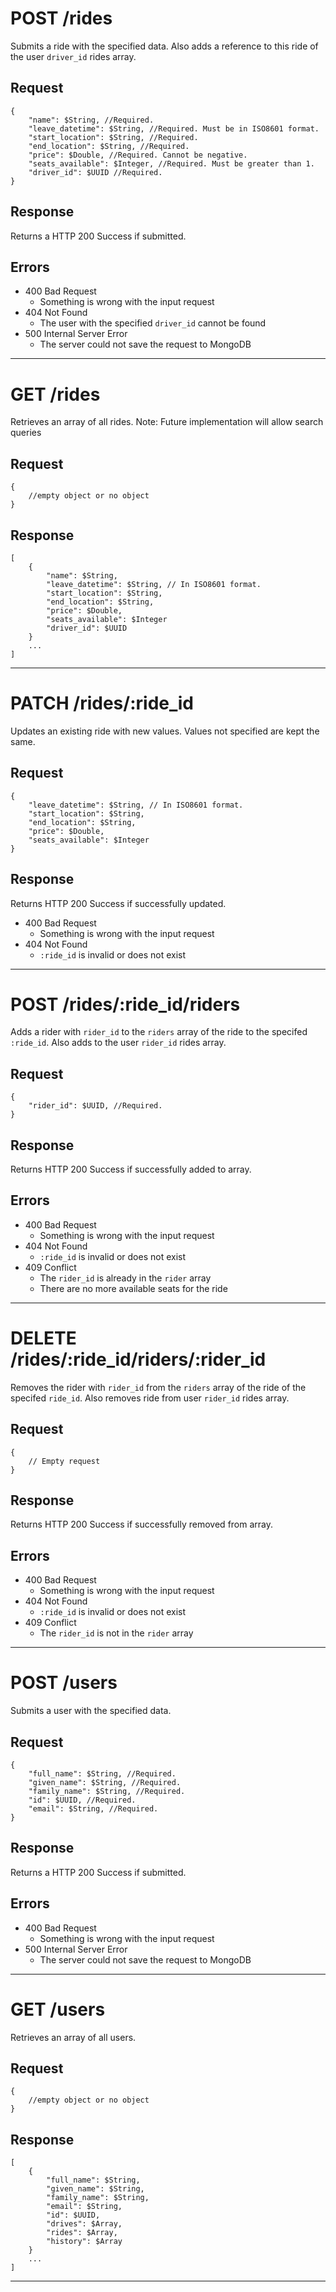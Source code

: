 
# POST /rides

Submits a ride with the specified data. Also adds a reference to this ride of the user `driver_id` rides array.

## Request

```
{
    "name": $String, //Required. 
    "leave_datetime": $String, //Required. Must be in ISO8601 format.
    "start_location": $String, //Required.
    "end_location": $String, //Required.
    "price": $Double, //Required. Cannot be negative.
    "seats_available": $Integer, //Required. Must be greater than 1.
    "driver_id": $UUID //Required. 
}
```

## Response

Returns a HTTP 200 Success if submitted.

## Errors

* 400 Bad Request
    * Something is wrong with the input request
* 404 Not Found
    * The user with the specified `driver_id` cannot be found
* 500 Internal Server Error
    * The server could not save the request to MongoDB

--------
# GET /rides

Retrieves an array of all rides. Note: Future implementation will allow search queries

## Request
```
{
    //empty object or no object
}
```

## Response
```
[
    {   
        "name": $String,
        "leave_datetime": $String, // In ISO8601 format.
        "start_location": $String, 
        "end_location": $String, 
        "price": $Double, 
        "seats_available": $Integer
        "driver_id": $UUID 
    }
    ...
]
```

--------
# PATCH /rides/:ride_id

Updates an existing ride with new values. Values not specified are kept the same.

## Request
```
{
    "leave_datetime": $String, // In ISO8601 format.
    "start_location": $String, 
    "end_location": $String, 
    "price": $Double, 
    "seats_available": $Integer
}
```

## Response
Returns HTTP 200 Success if successfully updated. 

* 400 Bad Request
    * Something is wrong with the input request
* 404 Not Found
    * `:ride_id` is invalid or does not exist


--------
# POST /rides/:ride_id/riders

Adds a rider with `rider_id` to the `riders` array of the ride to the specifed `:ride_id`. Also adds to the user `rider_id` rides array.

## Request

```
{
    "rider_id": $UUID, //Required. 
}
```

## Response

Returns HTTP 200 Success if successfully added to array.

## Errors

* 400 Bad Request
    * Something is wrong with the input request
* 404 Not Found
    * `:ride_id` is invalid or does not exist
* 409 Conflict
    * The `rider_id` is already in the `rider` array
    * There are no more available seats for the ride

--------
# DELETE /rides/:ride_id/riders/:rider_id

Removes the rider with `rider_id` from the `riders` array of the ride of the specifed `ride_id`. Also removes ride from user `rider_id` rides array.

## Request

```
{
    // Empty request
}
```

## Response

Returns HTTP 200 Success if successfully removed from array.

## Errors

* 400 Bad Request
    * Something is wrong with the input request
* 404 Not Found
    * `:ride_id` is invalid or does not exist
* 409 Conflict
    * The `rider_id` is not in the `rider` array

--------

# POST /users

Submits a user with the specified data.

## Request

```
{
    "full_name": $String, //Required. 
    "given_name": $String, //Required.
    "family_name": $String, //Required.
    "id": $UUID, //Required.
    "email": $String, //Required.
}
```

## Response

Returns a HTTP 200 Success if submitted.

## Errors

* 400 Bad Request
    * Something is wrong with the input request
* 500 Internal Server Error
    * The server could not save the request to MongoDB

--------
# GET /users

Retrieves an array of all users.

## Request
```
{
    //empty object or no object
}
```

## Response
```
[
    {   
        "full_name": $String, 
        "given_name": $String,
        "family_name": $String,
        "email": $String,
        "id": $UUID,
        "drives": $Array,
        "rides": $Array,
        "history": $Array 
    }
    ...
]
```

--------